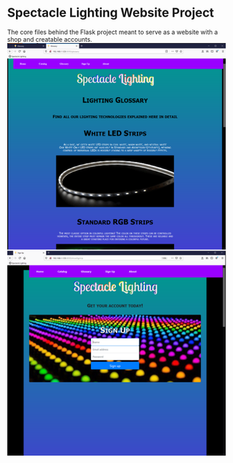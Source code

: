 # Spectacle Lighting Website Project

The core files behind the Flask project meant to serve as a website with a shop and creatable accounts. 
<br/><n/><n/>
<img src="/2) Website in Action.PNG" title="Example_1">
<br/><n/>
<img src="/3) Website in Action.PNG" title="Example_2">